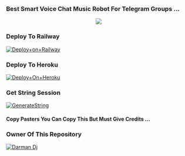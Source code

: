 ### Best Smart Voice Chat Music Robot For Telegram Groups ...


<p align="center"><a href="https://t.me/ribajosmani"><img src="https://telegra.ph/file/c63a192115282ad050ec4.jpg"></a></p>




### Deploy To Railway

[![Deploy+on+Railway](https://railway.app/button.svg)](https://railway.app/new/template?template=https://github.com/jaabirosmani/ribajplayer&envs=API_ID,API_HASH,BOT_TOKEN,STRING_SESSION)


### Deploy To Heroku

[![Deploy+On+Heroku](https://www.herokucdn.com/deploy/button.svg)](https://heroku.com/deploy?template=https://github.com/jaabirosman/ribajplayer)



### Get String Session

[![GenerateString](https://img.shields.io/badge/repl.it-generateString-yellowgreen)](https://replit.com/@Ribaj/StringSession)



#### Copy Pasters You Can Copy This But Must Give Credits ...

### Owner Of This Repository
[![Darman Dj](https://telegra.ph/file/fcfa065bc57770a316e5f.jpg)](https://t.me/darmandj)
